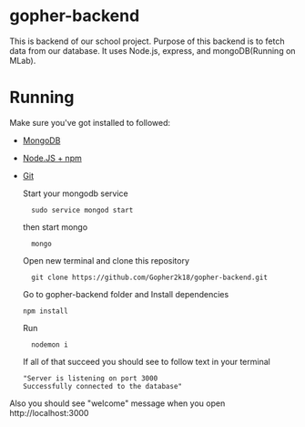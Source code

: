 # gopher-backend
This is backend of our school project. Purpose of this backend is to fetch data from our database. It uses Node.js, express, and mongoDB(Running on MLab).
# Running
Make sure you've got installed to followed:
* [MongoDB](https://docs.mongodb.com/manual/installation/)
* [Node.JS + npm](https://nodejs.org/en/download/)
* [Git](https://git-scm.com/book/en/v2/Getting-Started-Installing-Git)

  Start your mongodb service
  ```
    sudo service mongod start
   ```
    
  then start mongo
  ```
    mongo
  ```
  
  Open new terminal and clone this repository
  ```
    git clone https://github.com/Gopher2k18/gopher-backend.git
  ```
  Go to gopher-backend folder and Install dependencies
  ```
  npm install
  ```
  Run
  ```
    nodemon i
  ```
  If all of that succeed you should see to follow text in your terminal
  
  ```
  "Server is listening on port 3000 
  Successfully connected to the database"
  ```
Also you should see "welcome" message when you open http://localhost:3000
